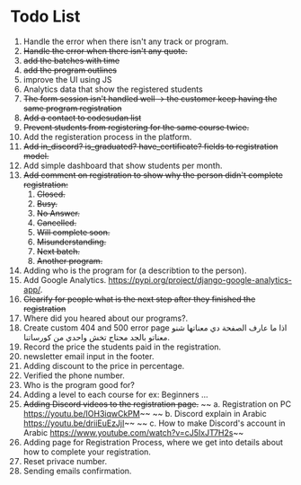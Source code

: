 # Todo List

1. Handle the error when there isn't any track or program.
2. ~~Handle the error when there isn't any quote.~~
3. ~~add the batches with time~~
4. ~~add the program outlines~~
5. improve the UI using JS
6. Analytics data that show the registered students
7. ~~The form session isn't handled well -> the customer keep having the same program registration~~
8. ~~Add a contact to codesudan list~~
9. ~~Prevent students from registering for the same course twice.~~
10. Add the registeration process in the platform.
11. ~~Add in_discord? is_graduated? have_certificate? fields to registration model.~~
12. Add simple dashboard that show students per month.
13. ~~Add comment on registration to show why the person didn't complete registration:~~
    1. ~~Closed.~~
    2. ~~Busy.~~
    3. ~~No Answer.~~
    4. ~~Cancelled.~~
    5. ~~Will complete soon.~~
    6. ~~Misunderstanding.~~
    7. ~~Next batch.~~
    8. ~~Another program.~~
14. Adding who is the program for (a describtion to the person).
15. Add Google Analytics. https://pypi.org/project/django-google-analytics-app/.
16. ~~Clearify for people what is the next step after they finished the registration~~
17. Where did you heared about our programs?.
18. Create custom 404 and 500 error page اذا ما عارف الصفحة دي معناتها شنو معناتو بالجد محتاج تخش واحدي من كورساتنا.
19. Record the price the students paid in the registration.
20. newsletter email input in the footer.
21. Adding discount to the price in percentage.
22. Verified the phone number.
23. Who is the program good for?
24. Adding a level to each course for ex: Beginners ...
25. ~~Adding Discord videos to the registration page.~~
   ~~ a. Registration on PC https://youtu.be/IOH3iqwCkPM~~
   ~~ b. Discord explain in Arabic https://youtu.be/driiEuEzJjI~~
   ~~ c. How to make Discord's account in Arabic https://www.youtube.com/watch?v=cJ5IxJT7H2s~~
26. Adding page for Registration Process, where we get into details about how to complete your registration.
27. Reset privace number.
28. Sending emails confirmation.
